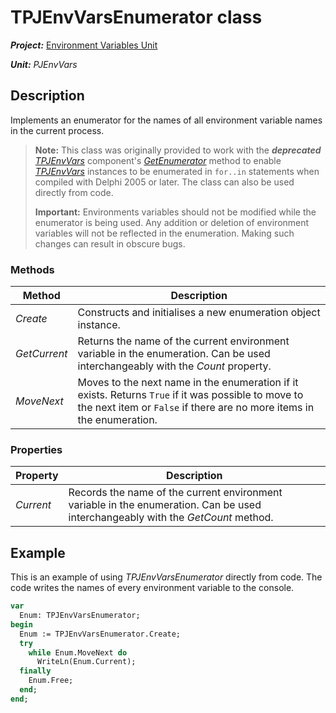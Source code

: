 # TPJEnvVarsEnumerator class

***Project:*** [Environment Variables Unit](../API.md)

***Unit:*** _PJEnvVars_

## Description

Implements an enumerator for the names of all environment variable names in the current process.

> **Note:** This class was originally provided to work with the ***deprecated*** [_TPJEnvVars_](./TPJEnvVars.md) component's [_GetEnumerator_](./TPJEnvVars-GetEnumerator.md) method to enable [_TPJEnvVars_](./TPJEnvVars.md) instances to be enumerated in `for..in` statements when compiled with Delphi 2005 or later. The class can also be used directly from code.
>
> **Important:** Environments variables should not be modified while the enumerator is being used. Any addition or deletion of environment variables will not be reflected in the enumeration. Making such changes can result in obscure bugs.

### Methods

| Method | Description |
|--------|-------------|
| _Create_ | Constructs and initialises a new enumeration object instance. |
| _GetCurrent_ | Returns the name of the current environment variable in the enumeration. Can be used interchangeably with the _Count_ property. |
| _MoveNext_ | Moves to the next name in the enumeration if it exists. Returns `True` if it was possible to move to the next item or `False` if there are no more items in the enumeration. |

### Properties

| Property | Description |
|----------|-------------|
| _Current_ | Records the name of the current environment variable in the enumeration. Can be used interchangeably with the _GetCount_ method. |

## Example

This is an example of using _TPJEnvVarsEnumerator_ directly from code. The code writes the names of every environment variable to the console.

```pascal
var
  Enum: TPJEnvVarsEnumerator;
begin
  Enum := TPJEnvVarsEnumerator.Create;
  try
    while Enum.MoveNext do
      WriteLn(Enum.Current);
  finally
    Enum.Free;
  end;
end;
```

